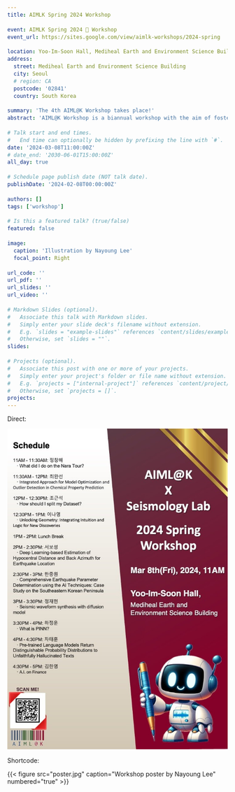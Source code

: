 ```yaml
---
title: AIMLK Spring 2024 Workshop

event: AIMLK Spring 2024 🌱 Workshop
event_url: https://sites.google.com/view/aimlk-workshops/2024-spring

location: Yoo-Im-Soon Hall, Mediheal Earth and Environment Science Building
address:
  street: Mediheal Earth and Environment Science Building
  city: Seoul
  # region: CA
  postcode: '02841'
  country: South Korea

summary: 'The 4th AIML@K Workshop takes place!'
abstract: 'AIML@K Workshop is a biannual workshop with the aim of fostering graduate student research presentation and discussion. Undergraduates, postdoctoral researchers and faculty members are also welcome to the workshop. In this particular event, there is a special session where AIML@K and [Seismology Lab](https://seismology.korea.ac.kr/) showcase interdisciplinary AI research took place in College of Science, Korea University.'

# Talk start and end times.
#   End time can optionally be hidden by prefixing the line with `#`.
date: '2024-03-08T11:00:00Z'
# date_end: '2030-06-01T15:00:00Z'
all_day: true

# Schedule page publish date (NOT talk date).
publishDate: '2024-02-08T00:00:00Z'

authors: []
tags: ['workshop']

# Is this a featured talk? (true/false)
featured: false

image:
  caption: 'Illustration by Nayoung Lee'
  focal_point: Right

url_code: ''
url_pdf: ''
url_slides: ''
url_video: ''

# Markdown Slides (optional).
#   Associate this talk with Markdown slides.
#   Simply enter your slide deck's filename without extension.
#   E.g. `slides = "example-slides"` references `content/slides/example-slides.md`.
#   Otherwise, set `slides = ""`.
slides:

# Projects (optional).
#   Associate this post with one or more of your projects.
#   Simply enter your project's folder or file name without extension.
#   E.g. `projects = ["internal-project"]` references `content/project/deep-learning/index.md`.
#   Otherwise, set `projects = []`.
projects:
---
```


Direct:

![Workshop poster by Nayoung Lee](poster.jpg "Workshop poster by Nayoung Lee")

Shortcode:

{{< figure src="poster.jpg" caption="Workshop poster by Nayoung Lee" numbered="true" >}}

<!-- 
Slides can be added in a few ways:

- **Create** slides using Wowchemy's [_Slides_](https://docs.hugoblox.com/managing-content/#create-slides) feature and link using `slides` parameter in the front matter of the talk file
- **Upload** an existing slide deck to `static/` and link using `url_slides` parameter in the front matter of the talk file
- **Embed** your slides (e.g. Google Slides) or presentation video on this page using [shortcodes](https://docs.hugoblox.com/writing-markdown-latex/).

Further event details, including page elements such as image galleries, can be added to the body of this page. -->

